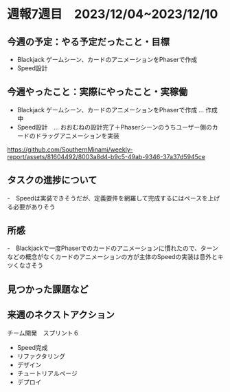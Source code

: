 # 週報7週目　2023/12/04~2023/12/10


## 今週の予定：やる予定だったこと・目標
- Blackjack ゲームシーン、カードのアニメーションをPhaserで作成
- Speed設計

## 今週やったこと：実際にやったこと・実稼働
- Blackjack ゲームシーン、カードのアニメーションをPhaserで作成 ... 作成中
- Speed設計　... おおむねの設計完了＋Phaserシーンのうちユーザー側のカードのドラッグアニメーションを実装


https://github.com/SouthernMinami/weekly-report/assets/81604492/8003a8d4-b9c5-49ab-9346-37a37d5945ce



## タスクの進捗について
-　Speedは実装できそうだが、定義要件を網羅して完成するにはペースを上げる必要がありそう

## 所感
-　Blackjackで一度Phaserでのカードのアニメーションに慣れたので、ターンなどの概念がなくカードのアニメーションの方が主体のSpeedの実装は意外とキツくなさそう

## 見つかった課題など

## 来週のネクストアクション
チーム開発　スプリント６
<br/>
- Speed完成
- リファクタリング
- デザイン
- チュートリアルページ
- デプロイ
